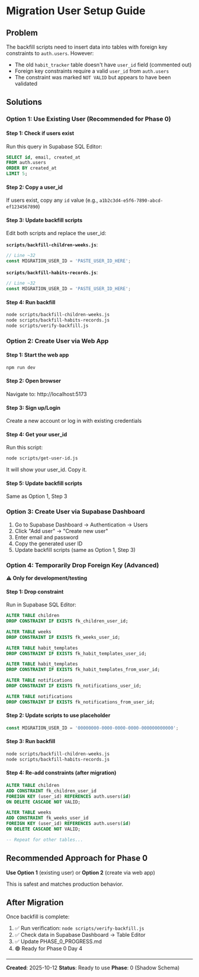 # Migration User Setup Guide

## Problem

The backfill scripts need to insert data into tables with foreign key constraints to `auth.users`. However:
- The old `habit_tracker` table doesn't have `user_id` field (commented out)
- Foreign key constraints require a valid `user_id` from `auth.users`
- The constraint was marked `NOT VALID` but appears to have been validated

## Solutions

### Option 1: Use Existing User (Recommended for Phase 0)

#### Step 1: Check if users exist

Run this query in Supabase SQL Editor:

```sql
SELECT id, email, created_at
FROM auth.users
ORDER BY created_at
LIMIT 5;
```

#### Step 2: Copy a user_id

If users exist, copy any `id` value (e.g., `a1b2c3d4-e5f6-7890-abcd-ef1234567890`)

#### Step 3: Update backfill scripts

Edit both scripts and replace the user_id:

**`scripts/backfill-children-weeks.js`**:
```javascript
// Line ~32
const MIGRATION_USER_ID = 'PASTE_USER_ID_HERE';
```

**`scripts/backfill-habits-records.js`**:
```javascript
// Line ~32
const MIGRATION_USER_ID = 'PASTE_USER_ID_HERE';
```

#### Step 4: Run backfill

```bash
node scripts/backfill-children-weeks.js
node scripts/backfill-habits-records.js
node scripts/verify-backfill.js
```

### Option 2: Create User via Web App

#### Step 1: Start the web app

```bash
npm run dev
```

#### Step 2: Open browser

Navigate to: http://localhost:5173

#### Step 3: Sign up/Login

Create a new account or log in with existing credentials

#### Step 4: Get your user_id

Run this script:
```bash
node scripts/get-user-id.js
```

It will show your user_id. Copy it.

#### Step 5: Update backfill scripts

Same as Option 1, Step 3

### Option 3: Create User via Supabase Dashboard

1. Go to Supabase Dashboard → Authentication → Users
2. Click "Add user" → "Create new user"
3. Enter email and password
4. Copy the generated user ID
5. Update backfill scripts (same as Option 1, Step 3)

### Option 4: Temporarily Drop Foreign Key (Advanced)

**⚠️ Only for development/testing**

#### Step 1: Drop constraint

Run in Supabase SQL Editor:

```sql
ALTER TABLE children
DROP CONSTRAINT IF EXISTS fk_children_user_id;

ALTER TABLE weeks
DROP CONSTRAINT IF EXISTS fk_weeks_user_id;

ALTER TABLE habit_templates
DROP CONSTRAINT IF EXISTS fk_habit_templates_user_id;

ALTER TABLE habit_templates
DROP CONSTRAINT IF EXISTS fk_habit_templates_from_user_id;

ALTER TABLE notifications
DROP CONSTRAINT IF EXISTS fk_notifications_user_id;

ALTER TABLE notifications
DROP CONSTRAINT IF EXISTS fk_notifications_from_user_id;
```

#### Step 2: Update scripts to use placeholder

```javascript
const MIGRATION_USER_ID = '00000000-0000-0000-0000-000000000000';
```

#### Step 3: Run backfill

```bash
node scripts/backfill-children-weeks.js
node scripts/backfill-habits-records.js
```

#### Step 4: Re-add constraints (after migration)

```sql
ALTER TABLE children
ADD CONSTRAINT fk_children_user_id
FOREIGN KEY (user_id) REFERENCES auth.users(id)
ON DELETE CASCADE NOT VALID;

ALTER TABLE weeks
ADD CONSTRAINT fk_weeks_user_id
FOREIGN KEY (user_id) REFERENCES auth.users(id)
ON DELETE CASCADE NOT VALID;

-- Repeat for other tables...
```

## Recommended Approach for Phase 0

**Use Option 1** (existing user) or **Option 2** (create via web app)

This is safest and matches production behavior.

## After Migration

Once backfill is complete:

1. ✅ Run verification: `node scripts/verify-backfill.js`
2. ✅ Check data in Supabase Dashboard → Table Editor
3. ✅ Update PHASE_0_PROGRESS.md
4. 🟢 Ready for Phase 0 Day 4

---

**Created**: 2025-10-12
**Status**: Ready to use
**Phase**: 0 (Shadow Schema)
